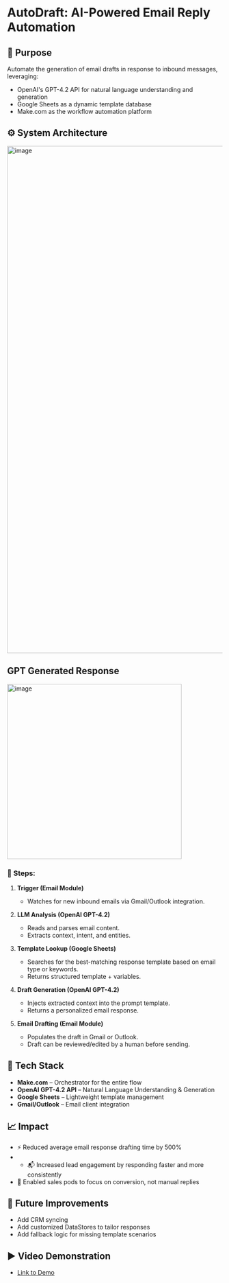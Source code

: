 # AutoDraft: AI-Powered Email Reply Automation

## 🧠 Purpose
Automate the generation of email drafts in response to inbound messages, leveraging:
- OpenAI's GPT-4.2 API for natural language understanding and generation
- Google Sheets as a dynamic template database
- Make.com as the workflow automation platform

## ⚙️ System Architecture
<img width="1182" alt="image" src="https://github.com/user-attachments/assets/c15153bb-a5f0-4db4-a54a-9bdd45ab0087" />

## GPT Generated Response
<img width="408" alt="image" src="https://github.com/user-attachments/assets/6952570d-e6ad-4080-9ad8-fff8efd9a3e4" />

### 🔄 Steps:

1. **Trigger (Email Module)**
   - Watches for new inbound emails via Gmail/Outlook integration.

2. **LLM Analysis (OpenAI GPT-4.2)**
   - Reads and parses email content.
   - Extracts context, intent, and entities.

3. **Template Lookup (Google Sheets)**
   - Searches for the best-matching response template based on email type or keywords.
   - Returns structured template + variables.

4. **Draft Generation (OpenAI GPT-4.2)**
   - Injects extracted context into the prompt template.
   - Returns a personalized email response.

5. **Email Drafting (Email Module)**
   - Populates the draft in Gmail or Outlook.
   - Draft can be reviewed/edited by a human before sending.
  
## 🧰 Tech Stack
- **Make.com** – Orchestrator for the entire flow
- **OpenAI GPT-4.2 API** – Natural Language Understanding & Generation
- **Google Sheets** – Lightweight template management
- **Gmail/Outlook** – Email client integration

## 📈 Impact
- ⚡ Reduced average email response drafting time by 500%
- - 📬 Increased lead engagement by responding faster and more consistently
- 🔄 Enabled sales pods to focus on conversion, not manual replies

## 🧩 Future Improvements
- Add CRM syncing
- Add customized DataStores to tailor responses
- Add fallback logic for missing template scenarios


## ▶️ Video Demonstration 
- [Link to Demo](https://drive.google.com/file/d/18yLiFyWatzX_zQ0PFpssrd-4tLAAeKq2/view?usp=sharing) 

